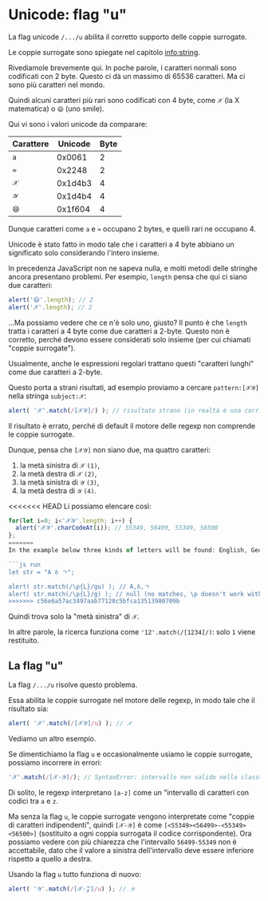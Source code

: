
# Unicode: flag "u"

La flag unicode `/.../u` abilita il corretto supporto delle coppie surrogate.

Le coppie surrogate sono spiegate nel capitolo <info:string>.

Rivediamole brevemente qui. In poche parole, i caratteri normali sono codificati con 2 byte. Questo ci dà un massimo di 65536 caratteri. Ma ci sono più caratteri nel mondo.

Quindi alcuni caratteri più rari sono codificati con 4 byte, come `𝒳` (la X matematica) o `😄` (uno smile).

Qui vi sono i valori unicode da comparare:

| Carattere  | Unicode | Byte  |
|------------|---------|--------|
| `a` | 0x0061 |  2 |
| `≈` | 0x2248 |  2 |
|`𝒳`| 0x1d4b3 | 4 |
|`𝒴`| 0x1d4b4 | 4 |
|`😄`| 0x1f604 | 4 |

Dunque caratteri come `a` e `≈` occupano 2 bytes, e quelli rari ne occupano 4.

Unicode è stato fatto in modo tale che i caratteri a 4 byte abbiano un significato solo considerando l'intero insieme.

In precedenza JavaScript non ne sapeva nulla, e molti metodi delle stringhe ancora presentano problemi. Per esempio, `length` pensa che qui ci siano due caratteri:

```js run
alert('😄'.length); // 2
alert('𝒳'.length); // 2
```

...Ma possiamo vedere che ce n'è solo uno, giusto? Il punto è che `length` tratta i caratteri a 4 byte come due caratteri a 2-byte. Questo non è corretto, perché devono essere considerati solo insieme (per cui chiamati "coppie surrogate").

Usualmente, anche le espressioni regolari trattano questi "caratteri lunghi" come due caratteri a 2-byte.

Questo porta a strani risultati, ad esempio proviamo a cercare `pattern:[𝒳𝒴]` nella stringa `subject:𝒳`:

```js run
alert( '𝒳'.match(/[𝒳𝒴]/) ); // risultato strano (in realtà è una corrispondenza errata, "mezzo carattere")
```

Il risultato è errato, perché di default il motore delle regexp non comprende le coppie surrogate.

Dunque, pensa che `[𝒳𝒴]` non siano due, ma quattro caratteri:
1. la metà sinistra di `𝒳` `(1)`,
2. la metà destra di `𝒳` `(2)`,
3. la metà sinistra di `𝒴` `(3)`,
4. la metà destra di `𝒴` `(4)`.

<<<<<<< HEAD
Li possiamo elencare così:

```js run
for(let i=0; i<'𝒳𝒴'.length; i++) {
  alert('𝒳𝒴'.charCodeAt(i)); // 55349, 56499, 55349, 56500
};
=======
In the example below three kinds of letters will be found: English, Georgian and Korean.

```js run
let str = "A ბ ㄱ";

alert( str.match(/\p{L}/gu) ); // A,ბ,ㄱ
alert( str.match(/\p{L}/g) ); // null (no matches, \p doesn't work without the flag "u")
>>>>>>> c56e6a57ac3497aab77128c5bfca13513980709b
```

Quindi trova solo la "metà sinistra" di `𝒳`.

In altre parole, la ricerca funziona come `'12'.match(/[1234]/)`: solo `1` viene restituito.

## La flag "u"

La flag `/.../u` risolve questo problema.

Essa abilita le coppie surrogate nel motore delle regexp, in modo tale che il risultato sia:

```js run
alert( '𝒳'.match(/[𝒳𝒴]/u) ); // 𝒳
```

Vediamo un altro esempio.

Se dimentichiamo la flag `u` e occasionalmente usiamo le coppie surrogate, possiamo incorrere in errori:

```js run
'𝒳'.match(/[𝒳-𝒴]/); // SyntaxError: intervallo non valido nella classe di caratteri
```

Di solito, le regexp interpretano `[a-z]` come un "intervallo di caratteri con codici tra `a` e `z`.

Ma senza la flag `u`, le coppie surrogate vengono interpretate come "coppie di caratteri indipendenti", quindi `[𝒳-𝒴]` è come `[<55349><56499>-<55349><56500>]` (sostituito a ogni coppia surrogata il codice corrispondente). Ora possiamo vedere con più chiarezza che l'intervallo `56499-55349` non è accettabile, dato che il valore a sinistra dell'intervallo deve essere inferiore rispetto a quello a destra.

Usando la flag `u` tutto funziona di nuovo:

```js run
alert( '𝒴'.match(/[𝒳-𝒵]/u) ); // 𝒴
```
